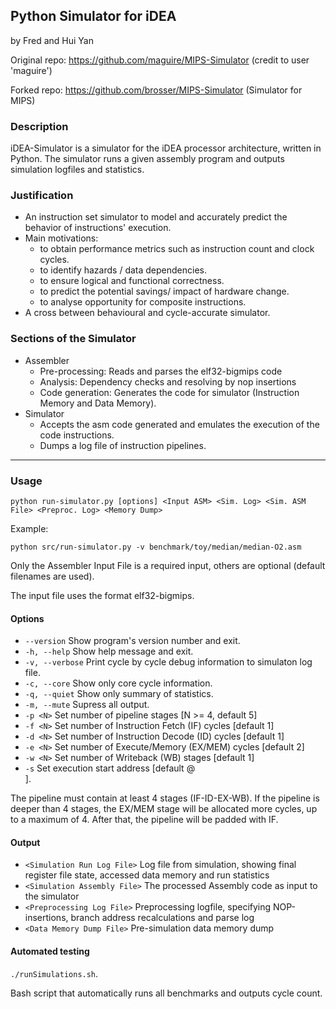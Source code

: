 ## Python Simulator for iDEA
by Fred and Hui Yan

Original repo: https://github.com/maguire/MIPS-Simulator
(credit to user 'maguire')

Forked repo: https://github.com/brosser/MIPS-Simulator
(Simulator for MIPS)

### Description

iDEA-Simulator is a simulator for the iDEA processor architecture, written in Python. 
The simulator runs a given assembly program and outputs simulation logfiles and statistics.

### Justification
* An instruction set simulator to model and accurately predict the behavior of instructions' execution.
* Main motivations:
	- to obtain performance metrics such as instruction count and clock cycles.
	- to identify hazards / data dependencies.
	- to ensure logical and functional correctness.
	- to predict the potential savings/ impact of hardware change. 
	- to analyse opportunity for composite instructions.
* A cross between behavioural and cycle-accurate simulator.

### Sections of the Simulator
* Assembler
	* Pre-processing: Reads and parses the elf32-bigmips code
	* Analysis: Dependency checks and resolving by nop insertions
	* Code generation: Generates the code for simulator (Instruction Memory and Data Memory).
* Simulator
	* Accepts the asm code generated and emulates the execution of the code instructions.
	* Dumps a log file of instruction pipelines.
	
------

### Usage

`python run-simulator.py [options] <Input ASM> <Sim. Log> <Sim. ASM File> <Preproc. Log> <Memory Dump>`

Example:

`python src/run-simulator.py -v benchmark/toy/median/median-O2.asm`

Only the Assembler Input File is a required input, others are optional (default filenames are used).

The input file uses the format elf32-bigmips.

#### Options

- `--version` Show program's version number and exit.
- `-h, --help` Show help message and exit.
- `-v, --verbose` Print cycle by cycle debug information to simulaton log file.
- `-c, --core` Show only core cycle information.
- `-q, --quiet` Show only summary of statistics.
- `-m, --mute` Supress all output.
- `-p <N>` Set number of pipeline stages [N >= 4, default 5]
- `-f <N>` Set number of Instruction Fetch (IF) cycles [default 1]
- `-d <N>` Set number of Instruction Decode (ID) cycles [default 1]
- `-e <N>` Set number of Execute/Memory (EX/MEM) cycles [default 2]
- `-w <N>` Set number of Writeback (WB) stages [default 1]
- `-s` Set execution start address [default @<main>].

The pipeline must contain at least 4 stages (IF-ID-EX-WB). If the pipeline is deeper than 4 stages,
the EX/MEM stage will be allocated more cycles, up to a maximum of 4. After that, the pipeline will be padded with IF.

#### Output

- `<Simulation Run Log File>` Log file from simulation, showing final register file state, accessed data memory 
and run statistics
- `<Simulation Assembly File>` The processed Assembly code as input to the simulator
- `<Preprocessing Log File>` Preprocessing logfile, specifying NOP-insertions, branch address recalculations and
parse log
- `<Data Memory Dump File>` Pre-simulation data memory dump

#### Automated testing

`./runSimulations.sh`.

Bash script that automatically runs all benchmarks and outputs cycle count.

